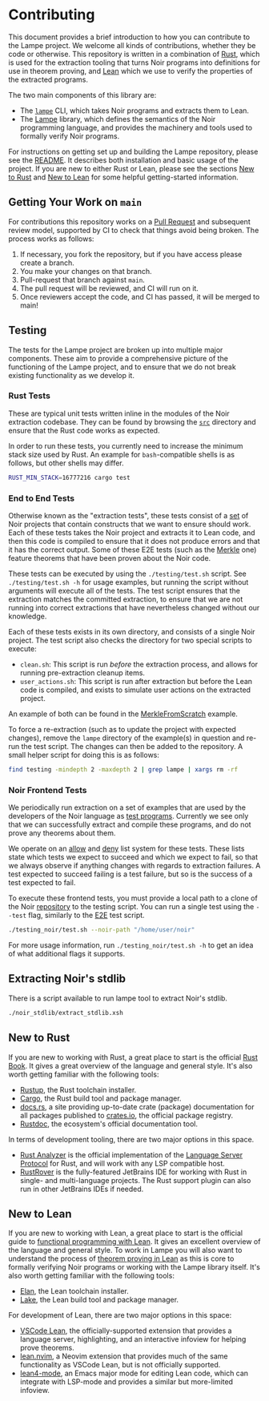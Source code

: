 # Contributing

This document provides a brief introduction to how you can contribute to the Lampe project. We
welcome all kinds of contributions, whether they be code or otherwise. This repository is written in
a combination of [Rust](https://www.rust-lang.org), which is used for the extraction tooling that
turns Noir programs into definitions for use in theorem proving, and [Lean](https://lean-lang.org)
which we use to verify the properties of the extracted programs.

The two main components of this library are:

- The [`lampe`](../src/) CLI, which takes Noir programs and extracts them to Lean.
- The [Lampe](../Lampe/) library, which defines the semantics of the Noir programming language, and
  provides the machinery and tools used to formally verify Noir programs.

For instructions on getting set up and building the Lampe repository, please see the
[README](../README.md#Installation). It describes both installation and basic usage of the project.
If you are new to either Rust or Lean, please see the sections [New to Rust](#new-to-rust) and
[New to Lean](#new-to-lean) for some helpful getting-started information.

## Getting Your Work on `main`

For contributions this repository works on a [Pull Request](https://github.com/reilabs/lampe/pulls)
and subsequent review model, supported by CI to check that things avoid being broken. The process
works as follows:

1. If necessary, you fork the repository, but if you have access please create a branch.
2. You make your changes on that branch.
3. Pull-request that branch against `main`.
4. The pull request will be reviewed, and CI will run on it.
5. Once reviewers accept the code, and CI has passed, it will be merged to main!

## Testing

The tests for the Lampe project are broken up into multiple major components. These aim to provide
a comprehensive picture of the functioning of the Lampe project, and to ensure that we do not break
existing functionality as we develop it.

### Rust Tests

These are typical unit tests written inline in the modules of the Noir extraction codebase. They can
be found by browsing the [`src`](../src/) directory and ensure that the Rust code works as expected.

In order to run these tests, you currently need to increase the minimum stack size used by Rust. An
example for `bash`-compatible shells is as follows, but other shells may differ.

```bash
RUST_MIN_STACK=16777216 cargo test
```

### End to End Tests

Otherwise known as the "extraction tests", these tests consist of a [set](../testing/) of Noir
projects that contain constructs that we want to ensure should work. Each of these tests takes the
Noir project and extracts it to Lean code, and then this code is compiled to ensure that it does not
produce errors and that it has the correct output. Some of these E2E tests (such as the
[Merkle](../testing/Merkle/) one) feature theorems that have been proven about the Noir code.

These tests can be executed by using the `./testing/test.sh` script. See `./testing/test.sh -h`
for usage examples, but running the script without arguments will execute all of the tests. The
test script ensures that the extraction matches the committed extraction, to ensure that we are
not running into correct extractions that have nevertheless changed without our knowledge.

Each of these tests exists in its own directory, and consists of a single Noir project. The test
script also checks the directory for two special scripts to execute:

- `clean.sh`: This script is run _before_ the extraction process, and allows for running
  pre-extraction cleanup items.
- `user_actions.sh`: This script is run after extraction but before the Lean code is compiled, and
  exists to simulate user actions on the extracted project.

An example of both can be found in the [MerkleFromScratch](../testing/MerkleFromScratch) example.

To force a re-extraction (such as to update the project with expected changes), remove the `lampe`
directory of the example(s) in question and re-run the test script. The changes can then be added to
the repository. A small helper script for doing this is as follows:

```bash
find testing -mindepth 2 -maxdepth 2 | grep lampe | xargs rm -rf
```

### Noir Frontend Tests

We periodically run extraction on a set of examples that are used by the developers of the Noir
language as [test programs](https://github.com/noir-lang/noir/tree/master/test_programs). Currently
we see only that we can successfully extract and compile these programs, and do not prove any
theorems about them.

We operate on an [allow](../testing_noir/should_succeed) and [deny](../testing_noir/should_fail)
list system for these tests. These lists state which tests we expect to succeed and which we expect
to fail, so that we always observe if anything changes with regards to extraction failures. A test
expected to succeed failing is a test failure, but so is the success of a test expected to fail.

To execute these frontend tests, you must provide a local path to a clone of the Noir
[repository](https://github.com/noir-lang/noir) to the testing script. You can run a single test
using the `--test` flag, similarly to the [E2E](#end-to-end-tests) test script.

```bash
./testing_noir/test.sh --noir-path "/home/user/noir"
```

For more usage information, run `./testing_noir/test.sh -h` to get an idea of what additional flags
it supports.

## Extracting Noir's stdlib

There is a script available to run lampe tool to extract Noir's stdlib.

```bash
./noir_stdlib/extract_stdlib.xsh
```

## New to Rust

If you are new to working with Rust, a great place to start is the official
[Rust Book](https://doc.rust-lang.org/book/). It gives a great overview of the language and general
style. It's also worth getting familiar with the following tools:

- [Rustup](https://rustup.rs), the Rust toolchain installer.
- [Cargo](https://doc.rust-lang.org/cargo/), the Rust build tool and package manager.
- [docs.rs](https://docs.rs), a site providing up-to-date crate (package) documentation for all
  packages published to [crates.io](https://crates.io), the official package registry.
- [Rustdoc](https://doc.rust-lang.org/rustdoc/index.html), the ecosystem's official documentation
  tool.

In terms of development tooling, there are two major options in this space.

- [Rust Analyzer](https://rust-analyzer.github.io) is the official implementation of the
  [Language Server Protocol](https://microsoft.github.io/language-server-protocol/) for Rust, and
  will work with any LSP compatible host.
- [RustRover](https://www.jetbrains.com/rust/) is the fully-featured JetBrains IDE for working with
  Rust in single- and multi-language projects. The Rust support plugin can also run in other
  JetBrains IDEs if needed.

## New to Lean

If you are new to working with Lean, a great place to start is the official guide to
[functional programming with Lean](https://lean-lang.org/functional_programming_in_lean). It gives
an excellent overview of the language and general style. To work in Lampe you will also want to
understand the process of [theorem proving in Lean](https://lean-lang.org/theorem_proving_in_lean4)
as this is core to formally verifying Noir programs or working with the Lampe library itself. It's
also worth getting familiar with the following tools:

- [Elan](https://github.com/leanprover/elan), the Lean toolchain installer.
- [Lake](https://github.com/leanprover/lean4/blob/master/src/lake/README.md), the Lean build tool
  and package manager.

For development of Lean, there are two major options in this space:

- [VSCode Lean](https://github.com/leanprover/vscode-lean4), the officially-supported extension that
  provides a language server, highlighting, and an interactive infoview for helping prove theorems.
- [lean.nvim](https://github.com/Julian/lean.nvim), a Neovim extension that provides much of the
  same functionality as VSCode Lean, but is not officially supported.
- [lean4-mode](https://github.com/leanprover-community/lean4-mode), an Emacs major mode for editing
  Lean code, which can integrate with LSP-mode and provides a similar but more-limited infoview.

